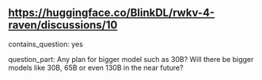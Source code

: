 ## https://huggingface.co/BlinkDL/rwkv-4-raven/discussions/10

contains_question: yes

question_part: Any plan for bigger model such as 30B? Will there be bigger models like 30B, 65B or even 130B in the near future?